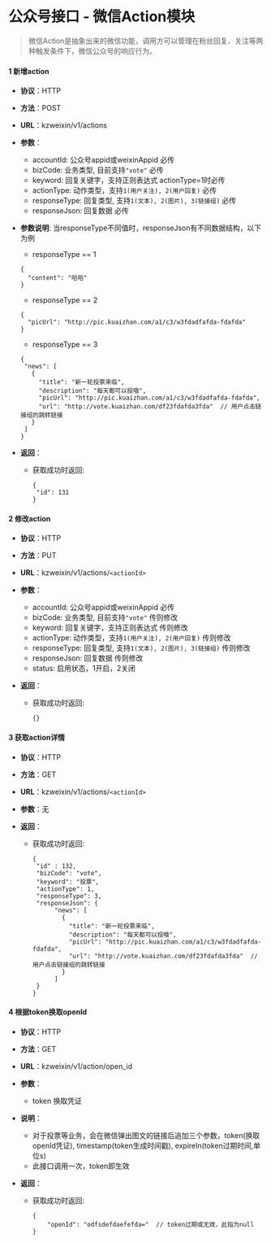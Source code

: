 # 公众号接口 - 微信Action模块

> 微信Action是抽象出来的微信功能，调用方可以管理在粉丝回复、关注等两种触发条件下，微信公众号的响应行为。

#### 1 新增action
* **协议**：HTTP
* **方法**：POST
* **URL**：kzweixin/v1/actions
* **参数**：
    * accountId: 公众号appid或weixinAppid  必传
    * bizCode: 业务类型, 目前支持`"vote"` 必传
    * keyword: 回复关键字，支持正则表达式  actionType=1时必传
    * actionType: 动作类型，支持`1(用户关注), 2(用户回复)` 必传
    * responseType: 回复类型, 支持`1(文本), 2(图片), 3(链接组)` 必传
    * responseJson: 回复数据 必传
    
* **参数说明**:
    当responseType不同值时，responseJson有不同数据结构，以下为例
    * responseType == 1
    
    ```
    {
      "content": "哈哈"
    }
    ```
    
    * responseType == 2
    
    ```
    {
      "picUrl": "http://pic.kuaizhan.com/a1/c3/w3fdadfafda-fdafda"
    }
    ```
    
    * responseType == 3 
    
    ```
    {
     "news": [
       {
         "title": "新一轮投票来临",
         "description": "每天都可以投哦",
         "picUrl": "http://pic.kuaizhan.com/a1/c3/w3fdadfafda-fdafda",
         "url": "http://vote.kuaizhan.com/df23fdafda3fda"  // 用户点击链接组的跳转链接
       }
     ]
    }
    ```

* **返回**：
    * 获取成功时返回:

        ```
        {
         "id": 131
        }
        ```
        
#### 2 修改action
* **协议**：HTTP
* **方法**：PUT
* **URL**：kzweixin/v1/actions/`<actionId>`
* **参数**：
    * accountId: 公众号appid或weixinAppid  必传
    * bizCode: 业务类型, 目前支持`"vote"` 传则修改
    * keyword: 回复关键字，支持正则表达式  传则修改
    * actionType: 动作类型，支持`1(用户关注), 2(用户回复)` 传则修改
    * responseType: 回复类型, 支持`1(文本), 2(图片), 3(链接组)` 传则修改
    * responseJson: 回复数据 传则修改
    * status: 启用状态，1开启，2关闭

* **返回**：
    * 获取成功时返回:

        ```
        {}
        ```
        
#### 3 获取action详情
* **协议**：HTTP
* **方法**：GET
* **URL**：kzweixin/v1/actions/`<actionId>`
* **参数**：无

* **返回**：
    * 获取成功时返回:

        ```
        {
         "id" : 132,
         "bizCode": "vote",
         "keyword": "投票",
         "actionType": 1,
         "responseType": 3,
         "responseJson": {
              "news": [
                {
                  "title": "新一轮投票来临",
                  "description": "每天都可以投哦",
                  "picUrl": "http://pic.kuaizhan.com/a1/c3/w3fdadfafda-fdafda",
                  "url": "http://vote.kuaizhan.com/df23fdafda3fda"  // 用户点击链接组的跳转链接
                }
              ]
         }
        }
        ```
        
#### 4 根据token换取openId
* **协议**：HTTP
* **方法**：GET
* **URL**：kzweixin/v1/action/open_id
* **参数**：
    * token 换取凭证
* **说明**：
    * 对于投票等业务，会在微信弹出图文的链接后追加三个参数，token(换取openId凭证), timestamp(token生成时间戳), expireIn(token过期时间,单位s)
    * 此接口调用一次，token即生效

* **返回**：
    * 获取成功时返回:

        ```
        {
            "openId": "odfsdefdaefefda="  // token过期或无效，此指为null
        }
        ```

